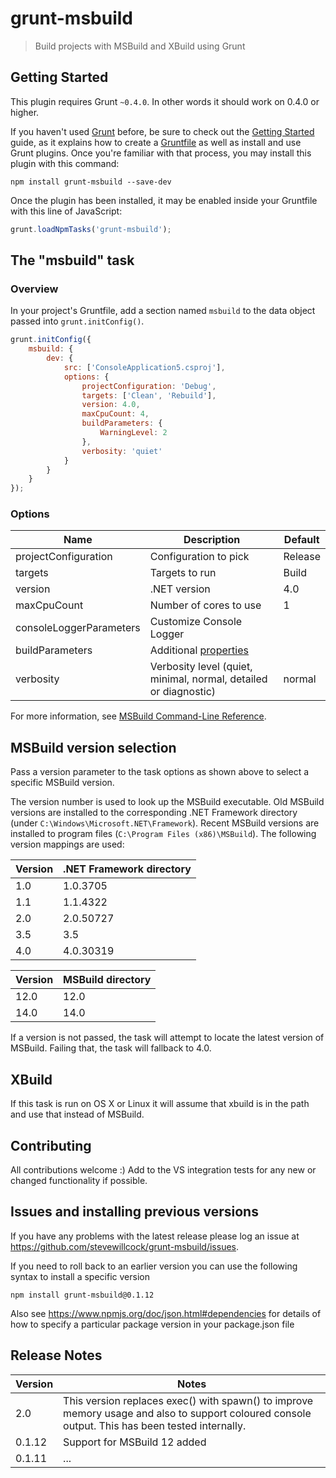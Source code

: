 # grunt-msbuild

> Build projects with MSBuild and XBuild using Grunt

## Getting Started
This plugin requires Grunt `~0.4.0`. In other words it should work on 0.4.0 or higher.

If you haven't used [Grunt](http://gruntjs.com/) before, be sure to check out the [Getting Started](http://gruntjs.com/getting-started) guide, as it explains how to create a [Gruntfile](http://gruntjs.com/sample-gruntfile) as well as install and use Grunt plugins. Once you're familiar with that process, you may install this plugin with this command:

```shell
npm install grunt-msbuild --save-dev
```

Once the plugin has been installed, it may be enabled inside your Gruntfile with this line of JavaScript:

```js
grunt.loadNpmTasks('grunt-msbuild');
```

## The "msbuild" task

### Overview
In your project's Gruntfile, add a section named `msbuild` to the data object passed into `grunt.initConfig()`.

```js
grunt.initConfig({
    msbuild: {
        dev: {
            src: ['ConsoleApplication5.csproj'],
            options: {
                projectConfiguration: 'Debug',
                targets: ['Clean', 'Rebuild'],
                version: 4.0,
                maxCpuCount: 4,
                buildParameters: {
                    WarningLevel: 2
                },
                verbosity: 'quiet'
            }
        }
    }
});
```

### Options

| Name                    | Description               | Default
|------------------------ |-------------------------- | -------
| projectConfiguration    | Configuration to pick     | Release
| targets                 | Targets to run            | Build
| version                 | .NET version              | 4.0
| maxCpuCount             | Number of cores to use    | 1
| consoleLoggerParameters | Customize Console Logger
| buildParameters         | Additional [properties](http://msdn.microsoft.com/en-us/library/ms171458.aspx)
| verbosity               | Verbosity level (quiet, minimal, normal, detailed or diagnostic) | normal

For more information, see [MSBuild Command-Line Reference](http://msdn.microsoft.com/en-us/library/ms164311.aspx).

## MSBuild version selection
Pass a version parameter to the task options as shown above to select a specific MSBuild version.

The version number is used to look up the MSBuild executable. Old MSBuild versions are installed to the corresponding .NET Framework directory (under `C:\Windows\Microsoft.NET\Framework`). Recent MSBuild versions are installed to program files (`C:\Program Files (x86)\MSBuild`). The following version mappings are used:

|Version| .NET Framework directory|
|-------|-------------------------|
|1.0|1.0.3705|
|1.1|1.1.4322|
|2.0|2.0.50727|
|3.5|3.5|
|4.0|4.0.30319|

|Version|MSBuild directory|
|-------|-----------------|
|12.0|12.0|
|14.0|14.0|

If a version is not passed, the task will attempt to locate the latest version of MSBuild. Failing that, the task will fallback to 4.0.

## XBuild
If this task is run on OS X or Linux it will assume that xbuild is in the path and use that instead of MSBuild.

## Contributing
All contributions welcome :) Add to the VS integration tests for any new or changed functionality if possible.

## Issues and installing previous versions

If you have any problems with the latest release please log an issue at https://github.com/stevewillcock/grunt-msbuild/issues.

If you need to roll back to an earlier version you can use the following syntax to install a specific version

```
npm install grunt-msbuild@0.1.12
```

Also see https://www.npmjs.org/doc/json.html#dependencies for details of how to specify a particular package version in your package.json file

## Release Notes

|Version| Notes|
|-------|------|
|2.0|This version replaces exec() with spawn() to improve memory usage and also to support coloured console output. This has been tested internally.
|0.1.12|Support for MSBuild 12 added|
|0.1.11|...|
